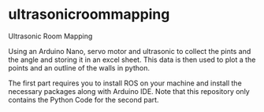 # ultrasonicroommapping
Ultrasonic Room Mapping

Using an Arduino Nano, servo motor and ultrasonic to collect the pints and the angle and storing it in an excel sheet.
This data is then used to plot a the points and an outline of the walls in python.

The first part requires you to install ROS on your machine and install the necessary packages along with Arduino IDE.
Note that this repository only contains the Python Code for the second part.
